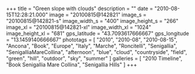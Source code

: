+++
title = "Green slope with clouds"
description = ""
date = "2010-08-15T12:28:21.000"
image = "20100815@142821"
image_s = "20100815@142821-s"
image_width_s = "400"
image_height_s = "266"
image_xl = "20100815@142821-xl"
image_width_xl = "1024"
image_height_xl = "681"
gps_latitude = "43.7093617666667"
gps_longitude = "13.1459140666667"
phototags = [ "2010", "2010-08", "2010-08-15", "Ancona", "Book", "Europe", "Italy", "Marche", "Roncitelli", "Senigallia", "SenigalliaMareCollina", "afternoon", "blue", "cloud", "countryside", "field", "green", "hill", "outdoor", "sky", "summer" ]
galleries = [ "2010 Timeline", "Book Senigallia Mare Collina", "Senigallia Hills" ]
+++
